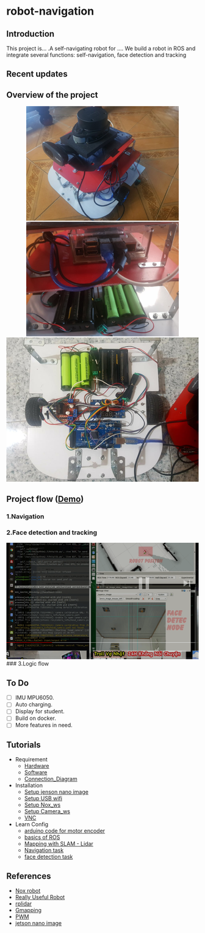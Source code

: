 # robot-navigation

## Introduction
This project is... .A self-navigating robot for .... We build a robot in ROS and integrate several functions: self-navigation, face detection and tracking
## Recent updates

## Overview of the project
<div align="center">
    <img src="assets/robot1.jpg" width="400">
    <img src="assets/robot2.jpg" width="400">
    <img src="assets/robot3.jpg" width="800">
</div>

## Project flow ([Demo](https://www.youtube.com/watch?v=1xq5AJjOA-k))
### 1.Navigation
### 2.Face detection and tracking
<img src="https://github.com/tonhathuy/robot-navigation/blob/dev/assets/face_detec.gif" alt="">
### 3.Logic flow

## To Do 
- [ ] IMU MPU6050.
- [ ] Auto charging.
- [ ] Display for student.
- [ ] Build on docker.
- [ ] More features in need.

## Tutorials
- Requirement
    - [Hardware](./assets/Hardware.png)
    - [Software](./assets/Software.png)
    - [Connection_Diagram](./assets/Connection_Diagram.jpg)
- Installation
    - [Setup jenson nano image](./docs/Jetson_nano_image.md)
    - [Setup USB wifi](./docs/rtl8812au.md)
    - [Setup Nox_ws](./docs/nox_ws.md)
    - [Setup Camera_ws](./docs/camera_ws.md)
    - [VNC](./docs/vnc.md)
- Learn Config
    - [arduino code for motor encoder](./docs/arduino.md)
    - [basics of ROS](https://www.rosroboticslearning.com/basics-of-ros)
    - [Mapping with SLAM - Lidar](./docs/slam.md)
    - [Navigation task](./docs/navigation.md)
    - [face detection task](./docs/face_detection.md)
    
## References
- [Nox robot](https://github.com/RBinsonB/Nox_robot)
- [Really Useful Robot](https://github.com/XRobots/ReallyUsefulRobot)
- [rplidar](https://github.com/Slamtec/rplidar_ros)
- [Gmapping](http://www.geduino.org/site/archives/35)
- [PWM](http://arduino.vn/reference/xung-pwm)
- [jetson nano image](https://github.com/Qengineering/Jetson-Nano-image)
